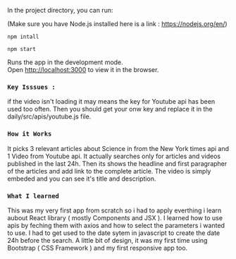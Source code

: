

In the project directory, you can run:

(Make sure you have Node.js installed here is a link : https://nodejs.org/en/)

 `npm intall`
 
 `npm start`
 
Runs the app in the development mode.<br>
Open [http://localhost:3000](http://localhost:3000) to view it in the browser.


### `Key Isssues : `

if the video isn't loading it may means the key for Youtube api has been used too often.
Then you should get your onw key and replace it in the daily/src/apis/youtube.js file.

### `How it Works `

It picks 3 relevant articles about Science in from the New York times api and 1 Video from Youtube api.
It actually searches only for articles and videos published in the last 24h.
Then its shows the headline and first paragrapher of the articles and add link to the complete article.
The video is simply embeded and you can see it's title and description.


### `What I learned `
This was my very first app from scratch so i had to apply everthing i learn aubout React library ( mostly Components and JSX ).
I learned how to use apis by feching them with axios and how to select the parameters i wanted to use.
I had to get used to the date sytem in javascript to create the date 24h before the search.
A little bit of design, it was my  first time using Bootstrap ( CSS Framework )  and my first responsive app too.
